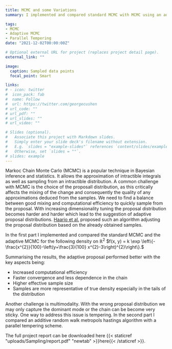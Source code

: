 ```yaml
---
title: MCMC and some Variations
summary: I implemented and compared standard MCMC with MCMC using an adaptive proposal distribution. Furthermore, I implemented and analysed parallel tempering to sample from a bimodal distribution.

tags:
- MCMC
- Adaptive MCMC
- Parallel Tempering
date: "2021-12-02T00:00:00Z"

# Optional external URL for project (replaces project detail page).
external_link: ""

image:
  caption: Sampled data points
  focal_point: Smart

links:
# - icon: twitter
#  icon_pack: fab
#  name: Follow
#  url: https://twitter.com/georgecushen
# url_code: ""
# url_pdf: ""
# url_slides: ""
# url_video: ""

# Slides (optional).
#   Associate this project with Markdown slides.
#   Simply enter your slide deck's filename without extension.
#   E.g. `slides = "example-slides"` references `content/slides/example-slides.md`.
#   Otherwise, set `slides = ""`.
# slides: example
---
```


Markoc Chain Monte Carlo (MCMC) is a popular technique in Bayesian inference and statistics. It allows the approximation of intractible integrals as well as sampling from an intractible distribution. A common challenge with MCMC is the choice of the proposall distribution, as this critically affects the mixing of the change and consequently the quality of any approximations deduced from the samples. We need to find a balance between good mixing and computational efficiency to quickly sample from the proposal. With increasing dimensionality tuning the proposal distribution becomes harder and harder which lead to the suggestion of adaptive proposal distributions. [Haario et al.](https://link.springer.com/article/10.1007/s001800050022) proposed such an algorithm adjusting the proposal distribution based on the already obtained samples. 

In the first part I implemented and compared the standard MCMC and the adaptive MCMC for the following density on $\mathbb{R}^{2}$
$f(x, y) = k \exp \left\{-\frac{x^{2}}{100}-\left(y+\frac{3}{100} x^{2}-3\right)^{2}\right\}.$

Summarising the results, the adaptive proposal performed better with the key aspects being:
- Increased computational efficiency
- Faster convergence and less dependence in the chain
- Higher effective sample size
- Samples are more representative of true density especially in the tails of the distribution

Another challenge is multimodality. With the wrong proposal distribution we may only capture the dominant mode or the chain can be become very sticky. One way to address this issue is tempering. In the second part I compared an additive random walk metropols hastings algorithm with a parallel tempering scheme.

The full project report can be downloaded here {{< staticref "uploads/Sampling/report.pdf" "newtab" >}}here{{< /staticref >}}.

